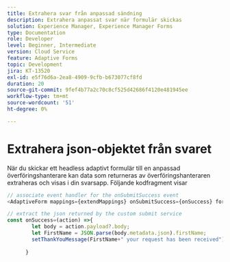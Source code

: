 ```yaml
---
title: Extrahera svar från anpassad sändning
description: Extrahera anpassat svar när formulär skickas
solution: Experience Manager, Experience Manager Forms
type: Documentation
role: Developer
level: Beginner, Intermediate
version: Cloud Service
feature: Adaptive Forms
topic: Development
jira: KT-13520
exl-id: e5f76d6a-2ea8-4909-9cfb-b673077cf8fd
duration: 20
source-git-commit: 9fef4b77a2c70c8cf525d42686f4120e481945ee
workflow-type: tm+mt
source-wordcount: '51'
ht-degree: 0%

---
```


# Extrahera json-objektet från svaret

När du skickar ett headless adaptivt formulär till en anpassad överföringshanterare kan data som returneras av överföringshanteraren extraheras och visas i din svarsapp. Följande kodfragment visar

```javascript
// associate event handler for the onSubmitSuccess event
<AdaptiveForm mappings={extendMappings} onSubmitSuccess={onSuccess} formJson={selectedForm}/>
```

```javascript
// extract the json returned by the custom submit service
const onSuccess=(action) =>{
        let body = action.payload?.body;
        let FirstName = JSON.parse(body.metadata.json).firstName;
        setThankYouMessage(FirstName+" your request has been received");
        
      }
```
